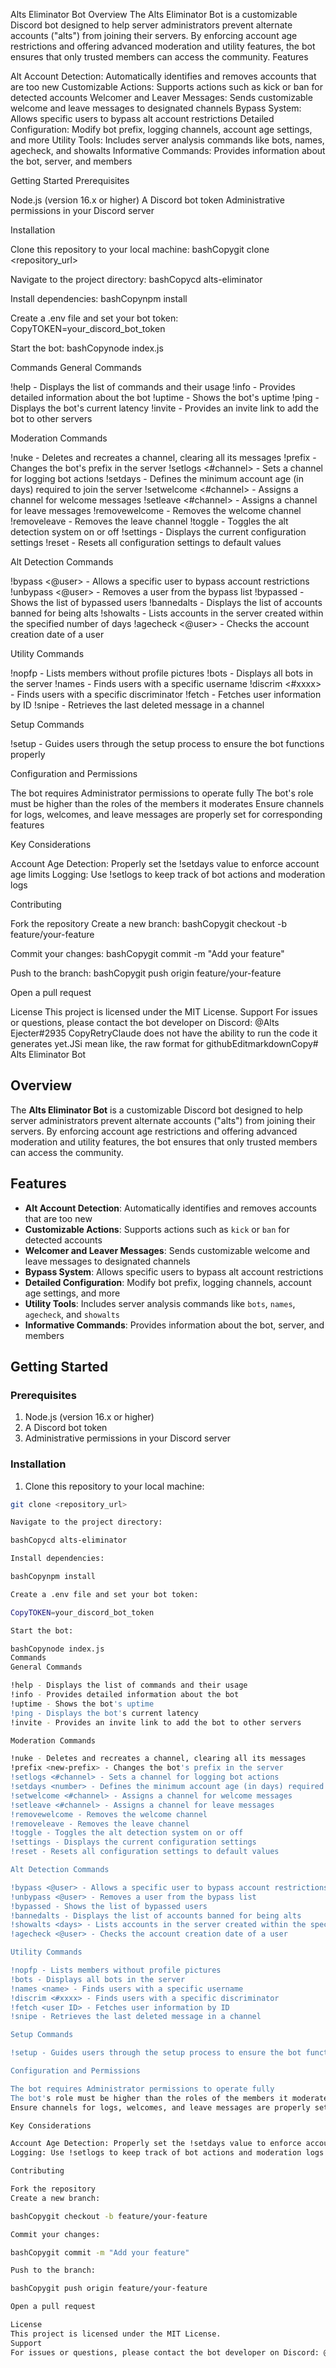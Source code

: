 Alts Eliminator Bot
Overview
The Alts Eliminator Bot is a customizable Discord bot designed to help server administrators prevent alternate accounts ("alts") from joining their servers. By enforcing account age restrictions and offering advanced moderation and utility features, the bot ensures that only trusted members can access the community.
Features

Alt Account Detection: Automatically identifies and removes accounts that are too new
Customizable Actions: Supports actions such as kick or ban for detected accounts
Welcomer and Leaver Messages: Sends customizable welcome and leave messages to designated channels
Bypass System: Allows specific users to bypass alt account restrictions
Detailed Configuration: Modify bot prefix, logging channels, account age settings, and more
Utility Tools: Includes server analysis commands like bots, names, agecheck, and showalts
Informative Commands: Provides information about the bot, server, and members

Getting Started
Prerequisites

Node.js (version 16.x or higher)
A Discord bot token
Administrative permissions in your Discord server

Installation

Clone this repository to your local machine:
bashCopygit clone <repository_url>

Navigate to the project directory:
bashCopycd alts-eliminator

Install dependencies:
bashCopynpm install

Create a .env file and set your bot token:
CopyTOKEN=your_discord_bot_token

Start the bot:
bashCopynode index.js


Commands
General Commands

!help - Displays the list of commands and their usage
!info - Provides detailed information about the bot
!uptime - Shows the bot's uptime
!ping - Displays the bot's current latency
!invite - Provides an invite link to add the bot to other servers

Moderation Commands

!nuke - Deletes and recreates a channel, clearing all its messages
!prefix <new-prefix> - Changes the bot's prefix in the server
!setlogs <#channel> - Sets a channel for logging bot actions
!setdays <number> - Defines the minimum account age (in days) required to join the server
!setwelcome <#channel> - Assigns a channel for welcome messages
!setleave <#channel> - Assigns a channel for leave messages
!removewelcome - Removes the welcome channel
!removeleave - Removes the leave channel
!toggle - Toggles the alt detection system on or off
!settings - Displays the current configuration settings
!reset - Resets all configuration settings to default values

Alt Detection Commands

!bypass <@user> - Allows a specific user to bypass account restrictions
!unbypass <@user> - Removes a user from the bypass list
!bypassed - Shows the list of bypassed users
!bannedalts - Displays the list of accounts banned for being alts
!showalts <days> - Lists accounts in the server created within the specified number of days
!agecheck <@user> - Checks the account creation date of a user

Utility Commands

!nopfp - Lists members without profile pictures
!bots - Displays all bots in the server
!names <name> - Finds users with a specific username
!discrim <#xxxx> - Finds users with a specific discriminator
!fetch <user ID> - Fetches user information by ID
!snipe - Retrieves the last deleted message in a channel

Setup Commands

!setup - Guides users through the setup process to ensure the bot functions properly

Configuration and Permissions

The bot requires Administrator permissions to operate fully
The bot's role must be higher than the roles of the members it moderates
Ensure channels for logs, welcomes, and leave messages are properly set for corresponding features

Key Considerations

Account Age Detection: Properly set the !setdays value to enforce account age limits
Logging: Use !setlogs to keep track of bot actions and moderation logs

Contributing

Fork the repository
Create a new branch:
bashCopygit checkout -b feature/your-feature

Commit your changes:
bashCopygit commit -m "Add your feature"

Push to the branch:
bashCopygit push origin feature/your-feature

Open a pull request

License
This project is licensed under the MIT License.
Support
For issues or questions, please contact the bot developer on Discord: @Alts Ejecter#2935 CopyRetryClaude does not have the ability to run the code it generates yet.JSi mean like, the raw format for githubEditmarkdownCopy# Alts Eliminator Bot

## Overview
The **Alts Eliminator Bot** is a customizable Discord bot designed to help server administrators prevent alternate accounts ("alts") from joining their servers. By enforcing account age restrictions and offering advanced moderation and utility features, the bot ensures that only trusted members can access the community.

## Features
- **Alt Account Detection**: Automatically identifies and removes accounts that are too new
- **Customizable Actions**: Supports actions such as `kick` or `ban` for detected accounts
- **Welcomer and Leaver Messages**: Sends customizable welcome and leave messages to designated channels
- **Bypass System**: Allows specific users to bypass alt account restrictions
- **Detailed Configuration**: Modify bot prefix, logging channels, account age settings, and more
- **Utility Tools**: Includes server analysis commands like `bots`, `names`, `agecheck`, and `showalts`
- **Informative Commands**: Provides information about the bot, server, and members

## Getting Started

### Prerequisites
1. Node.js (version 16.x or higher)
2. A Discord bot token
3. Administrative permissions in your Discord server

### Installation
1. Clone this repository to your local machine:
```bash
git clone <repository_url>

Navigate to the project directory:

bashCopycd alts-eliminator

Install dependencies:

bashCopynpm install

Create a .env file and set your bot token:

CopyTOKEN=your_discord_bot_token

Start the bot:

bashCopynode index.js
Commands
General Commands

!help - Displays the list of commands and their usage
!info - Provides detailed information about the bot
!uptime - Shows the bot's uptime
!ping - Displays the bot's current latency
!invite - Provides an invite link to add the bot to other servers

Moderation Commands

!nuke - Deletes and recreates a channel, clearing all its messages
!prefix <new-prefix> - Changes the bot's prefix in the server
!setlogs <#channel> - Sets a channel for logging bot actions
!setdays <number> - Defines the minimum account age (in days) required to join the server
!setwelcome <#channel> - Assigns a channel for welcome messages
!setleave <#channel> - Assigns a channel for leave messages
!removewelcome - Removes the welcome channel
!removeleave - Removes the leave channel
!toggle - Toggles the alt detection system on or off
!settings - Displays the current configuration settings
!reset - Resets all configuration settings to default values

Alt Detection Commands

!bypass <@user> - Allows a specific user to bypass account restrictions
!unbypass <@user> - Removes a user from the bypass list
!bypassed - Shows the list of bypassed users
!bannedalts - Displays the list of accounts banned for being alts
!showalts <days> - Lists accounts in the server created within the specified number of days
!agecheck <@user> - Checks the account creation date of a user

Utility Commands

!nopfp - Lists members without profile pictures
!bots - Displays all bots in the server
!names <name> - Finds users with a specific username
!discrim <#xxxx> - Finds users with a specific discriminator
!fetch <user ID> - Fetches user information by ID
!snipe - Retrieves the last deleted message in a channel

Setup Commands

!setup - Guides users through the setup process to ensure the bot functions properly

Configuration and Permissions

The bot requires Administrator permissions to operate fully
The bot's role must be higher than the roles of the members it moderates
Ensure channels for logs, welcomes, and leave messages are properly set for corresponding features

Key Considerations

Account Age Detection: Properly set the !setdays value to enforce account age limits
Logging: Use !setlogs to keep track of bot actions and moderation logs

Contributing

Fork the repository
Create a new branch:

bashCopygit checkout -b feature/your-feature

Commit your changes:

bashCopygit commit -m "Add your feature"

Push to the branch:

bashCopygit push origin feature/your-feature

Open a pull request

License
This project is licensed under the MIT License.
Support
For issues or questions, please contact the bot developer on Discord: @Alts Ejecter#2935
